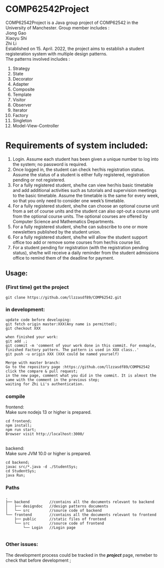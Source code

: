 # COMP62542Project
COMP62542Project is a Java group project of COMP62542 in the University of Manchester.
Group member includes :<br/>
Jiong Gao<br/>
Xiaoyu Shi<br/>
Zhi Li
<br/>
Established on 15. April. 2022, the project aims to establish a student registeration system with multiple design patterns. <br/>
The patterns involved includes : 
1. Strategy
2. State
3. Decorator
4. Adapter
5. Composite
6. Template
7. Visitor
8. Observer
9. Iterator
10. Factory
11. Singleton
12. Model-View-Controller

# Requirements of system included:
1. Login. Assume each student has been given a unique number to log into the system; no
password is required.
2. Once logged in, the student can check her/his registration status. Assume the status of a
student is either fully registered, registration pending or not registered.
3. For a fully registered student, she/he can view her/his basic timetable and add additional
activities such as tutorials and supervision meetings to the basic timetable. Assume the
timetable is the same for every week, so that you only need to consider one week’s timetable.
4. For a fully registered student, she/he can choose an optional course unit from a set of course
units and the student can also opt-out a course unit from the optional course units. The
optional courses are offered by Computer Science and Mathematics Departments.
5. For a fully registered student, she/he can subscribe to one or more newsletters published by
the student union.
6. For a fully registered student, she/he will allow the student support office too add or remove
some courses from her/his course list.
7. For a student pending for registration (with the registration pending status), she/he will
receive a daily reminder from the student admissions office to remind them of the deadline
for payment. 

## Usage:
### (First time) get the project
```
git clone https://github.com/llzzasdf89/COMP62542.git
```

### in development:
```
update code before developing:
git fetch origin master:XXX(Any name is permitted);
git checkout XXX
```
```
when finished your work:
git add .;
git commit -m 'comment of your work done in this commit. For exmaple, finished Factory pattern. The pattern is used in XXX class..' 
git push -u origin XXX (XXX could be named yourself)
```
```
Merge with master branch:
Go to the repository page :https://github.com/llzzasdf89/COMP62542
click the compare & pull request;
in the new page, comment what you did in the commit. It is almost the same with the comment in the previous step;
waiting for Zhi Li's authentication. 
```

### compile
frontend:<br/>
Make sure nodejs 13 or higher is prepared.<br/>
```
cd frontend;
npm install;
npm run start;
Browser visit http://localhost:3000/
```
<br/>
backend:
<br/>
Make sure JVM 10.0 or higher is prepared.

```
cd backend;
javac src/*.java -d ./StudentSys;
cd StudentSys;
java Run;
```

### Paths

```
.
├── backend         //contains all the documents relevant to backend
│   ├── designdoc   //design patterns documents
│   └── src         //source code of backend
└── frontend        //contains all the documents relevant to frontend
    ├── public      //static files of frontend
    └── src         //source code of frontend
        └── Login   //Login page


```
### Other issues:
The development process could be tracked in the **_project_** page, remeber to check that before development ;